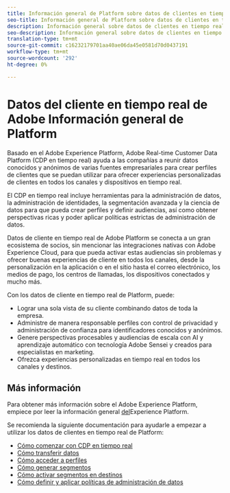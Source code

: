 ```yaml
---
title: Información general de Platform sobre datos de clientes en tiempo real
seo-title: Información general de Platform sobre datos de clientes en tiempo real
description: Información general sobre datos de clientes en tiempo real Platform
seo-description: Información general sobre datos de clientes en tiempo real Platform
translation-type: tm+mt
source-git-commit: c16232179701aa40ae06da45e0581d70d0437191
workflow-type: tm+mt
source-wordcount: '292'
ht-degree: 0%

---
```



# Datos del cliente en tiempo real de Adobe Información general de Platform

Basado en el Adobe Experience Platform, Adobe Real-time Customer Data Platform (CDP en tiempo real) ayuda a las compañías a reunir datos conocidos y anónimos de varias fuentes empresariales para crear perfiles de clientes que se puedan utilizar para ofrecer experiencias personalizadas de clientes en todos los canales y dispositivos en tiempo real.

El CDP en tiempo real incluye herramientas para la administración de datos, la administración de identidades, la segmentación avanzada y la ciencia de datos para que pueda crear perfiles y definir audiencias, así como obtener perspectivas ricas y poder aplicar políticas estrictas de administración de datos.

Datos de cliente en tiempo real de Adobe Platform se conecta a un gran ecosistema de socios, sin mencionar las integraciones nativas con Adobe Experience Cloud, para que pueda activar estas audiencias sin problemas y ofrecer buenas experiencias de cliente en todos los canales, desde la personalización en la aplicación o en el sitio hasta el correo electrónico, los medios de pago, los centros de llamadas, los dispositivos conectados y mucho más.

Con los datos de cliente en tiempo real de Platform, puede:

* Lograr una sola vista de su cliente combinando datos de toda la empresa.
* Administre de manera responsable perfiles con control de privacidad y administración de confianza para identificadores conocidos y anónimos.
* Genere perspectivas procesables y audiencias de escala con AI y aprendizaje automático con tecnología Adobe Sensei y creados para especialistas en marketing.
* Ofrezca experiencias personalizadas en tiempo real en todos los canales y destinos.

## Más información

Para obtener más información sobre el Adobe Experience Platform, empiece por leer la información general [del](../landing/home.md)Experience Platform.

Se recomienda la siguiente documentación para ayudarle a empezar a utilizar los datos de clientes en tiempo real de Platform:

* [Cómo comenzar con CDP en tiempo real](get-started.md)
* [Cómo transferir datos](sources/sources-overview.md)
* [Cómo acceder a perfiles](profile/profile-overview.md)
* [Cómo generar segmentos](segmentation/segmentation-overview.md)
* [Cómo activar segmentos en destinos](destinations/activate-destinations.md)
* [Cómo definir y aplicar políticas de administración de datos](privacy/data-governance-overview.md)
